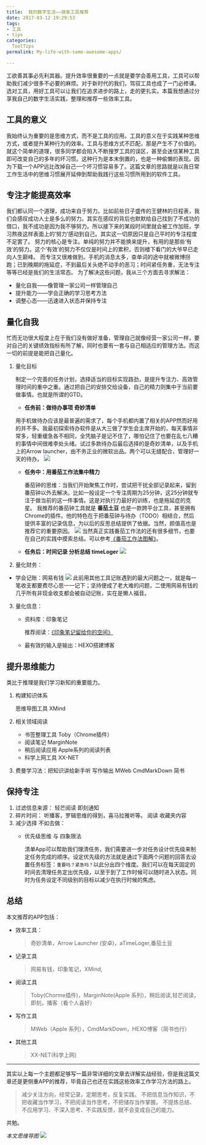 ```yaml
---
title:  我的数字生活——效率工具推荐
date: 2017-03-12 19:29:53
tags:
- 工具
- tips
categories:
  ToolTips
permalink: My-life-with-some-awesome-apps/  

---
```

工欲善其事必先利其器。提升效率很重要的一点就是要学会善用工具，工具可以帮助我们减少很多不必要的麻烦。对于新时代的我们，驾驭工具也成了一门必修课。选对工具，用好工具可以让我们在追求进步的路上，走的更扎实。本篇我想通过分享我自己的数字生活实践，整理和推荐一些效率工具。
<!-- more -->
## 工具的意义
我始终认为重要的是思维方式，而不是工具的应用。工具的意义在于实践某种思维方式，或者提升某种行为的效率。工具与思维方式不匹配，那是产生不了价值的。就这个简单的道理，很多同学都会陷入不断搜罗工具的误区，甚至会迷信某种工具即可改变自己的多年的坏习惯。这种行为是本末倒置的，也是一种偷懒的表现。因为下载一个APP远比改掉自己一个坏习惯容易多了。这篇文章的思路就是以我日常工作生活中的思维习惯展开延伸到帮助我践行这些习惯所用到的软件工具。
## 专注才能提高效率
我们都认同一个道理，成功来自于努力。比如前些日子盛传的王健林的日程表，我们会感叹成功人士是多么的努力。其实在感叹的背后也默默给自己找到了不成功的借口，我不成功是因为我不够努力。所以接下来的某段时间里就会被工作加班，学习熬夜这样表面上的‘努力’感动到自己。其实这一切原因只是自己平时的专注程度不足罢了。
努力的核心是专注。单纯的努力并不能换来提升，有用的是那些‘有效’的努力。这个‘有效’的努力不仅仅是时间上的累积，否则楼下看门的大爷早已走向人生巅峰。
而专注又很难做到。手机的消息太多，查单词的途中就被微博拐跑；已到晚期的拖延症，不到最后关头绝不动手的恶习；时间紧任务重，无法专注等等已经是我们的生活常态。
为了解决这些问题，我从三个方面去寻求解法：

* 量化自我——像管理一家公司一样管理自己
* 提升能力——学会正确的学习思考方法
* 调整心态——迅速进入状态并保持专注

## 量化自我 
忙而无功很大程度上在于我们没有做好准备，管理自己就像经营一家公司一样，要对自己的关键绩效指标有所了解，同时也要有一套与自己相适应的管理方法。而这一切的前提是能把自己量化。

1. 量化目标

    制定一个完善的任务计划，选择适当的目标实现路劲，是提升专注力、高效管理时间的重中之重。通过把自己的安排交给设备，自己的精力则集中于当前要做事情。也就是所谓的GTD。
    * **任务前：做待办事项 奇妙清单**
   

     用手机做待办应该是最普遍的需求了，每个手机都内置了相关的APP然而好用的并不多。我最初探索待办软件是从大三做了学生会主席开始的，每天事情非常多，轻重缓急各不相同，全凭脑子是记不住了，哪怕记住了也要在乱七八糟的事情中间很难李处头绪。试过多款待办后最后选择的是奇妙清单，以及手机上的Arrow launcher，由不务正业的微软出品。两个可以无缝配合，管理好一天的待办。
      ![](https://image.kbiao.me/2017-03-12-14893173162122.jpg?imageView2/2/w/800/interlace/1/)
      
    * **任务中：用番茄工作法集中精力**

        番茄钟的思维：当我们开始聚焦工作时，尝试把干扰全部记录起来，留到番茄钟以外去解决。比如一般设定一个专注周期为25分钟，这25分钟就专注于做当前的这一件事情。这是对执行力最好的训练，也是拖延症的克星。
    我推荐的番茄钟工具就是 **番茄土豆** 也是一款跨平台工具，甚至拥有Chrome的插件。他的特色在于把番茄钟与待办（TODO）相结合，然后提供丰富的记录信息，为以后的反思总结提供了依据。当然，颜值高也是推荐它的重要原因。
    ![](https://image.kbiao.me/2017-03-12-14893173793399.jpg?imageView2/2/w/800/interlace/1/)
    当然真正实践番茄工作法的还有很多细节，也要在自己的实践中摸索总结。可以参考[《番茄工作法图解》](https://book.douban.com/subject/5916234/)。
    * **任务后：时间记录 分析总结  timeLoger**
    ![](https://image.kbiao.me/2017-03-12-14893192334032.jpg?imageView2/2/w/800/interlace/1/)

2. 量化财务：
  *  学会记账：网易有钱
![](https://image.kbiao.me/2017-03-12-14893175902841.jpg?imageView2/2/w/800/interlace/1/)
此前用其他工具记账遇到的最大问题之一，就是每一笔收支都要费尽心思一一记下；坚持便成了老大难的问题，二使用网易有钱的几乎所有非现金收支都会被自动记账，实在是懒人福音。
3. 量化信息：
    * 资料库：印象笔记
    
        推荐阅读：[《印象笔记留给你的空间》](https://book.douban.com/subject/26809387/)
        
    * 最有效的输入是输出：HEXO搭建博客


## 提升思维能力
类比于推理是我们学习新知的重要能力。

1. 构建知识体系
    
    思维导图工具  XMind

2. 相关领域阅读
    * 书签整理工具  Toby（Chrome插件）
    * 阅读笔记 MarginNote 
    * 稍后阅读应用 Apple系列的阅读列表 
    * 科学上网工具  XX-NET
3. 费曼学习法：把知识讲给新手听 
    写作输出 MWeb CmdMarkDown 简书


## 保持专注 

1. 过滤信息来源：
    轻芒阅读
    即刻通知
2. 碎片时间：
    听播客，罗辑思维的得到，喜马拉雅听等。
    阅读 收藏夹内容
3. 减少选择 不如去做：
    * 优先级思维 与 四象限法
    
        清单App可以帮助我们理清任务，我们需要进一步对任务设计优先级来制定任务完成的顺序。设定优先级的方法就是通过下面两个问题的回答去设置任务标签：`重要吗？紧急吗？`以此分出四个维度。我们可以在每天固定的时间去清理任务定出优先级，以至于到了工作时候可以随时进入状态。同时为任务设定不同级别的目标以减少在执行时候的焦虑。
        

## 总结
本文推荐的APP包括：

* 效率工具： 
    > 奇妙清单，Arrow Launcher (安卓)，aTimeLoger,番茄土豆 
    
* 记录工具 
    > 网易有钱，印象笔记，XMind,
* 阅读工具
    > Toby(Chorme插件)，MarginNote(Apple 系列)，稍后阅读,轻芒阅读，即刻，播客（看个人喜好）
    
* 写作工具
    > MWeb（Apple 系列），CmdMarkDown，HEXO博客（简书也行）
        
* 其他工具
    > XX-NET(科学上网)

---

其实以上每一个主题都足够写一篇非常详细的文章去详解实战经验，但是我这篇文章还是更侧重APP的推荐，毕竟自己也还在实践这些效率工作学习方法的路上。
> 减少关注方向，经常记录，定期思考，反复实践。
不把信息当作知识，不把收藏当作学习，不把阅读当作思考，不把储存当作掌握。 
不提炼总结、不应用学习、不深入思考、不实践反馈，就不会变成自己的能力。

共勉。
  
*本文思维导图*
![](https://image.kbiao.me/2017-03-12-14893155580938.jpg)



